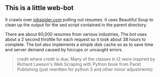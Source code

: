 ## This is a little web-bot

It crawls over [jobspider.com](http://www.jobspider.com/) pulling out resumes.
It uses Beautiful Soup to clean up the output for the sed script contained 
in the parent directory.

There are about 60,000 resumes from various industries, The bot uses about a 2 second throttle 
for each request so it took about 38 hours to complete. The bot also implements a simple disk cache 
so as to save time and server demand caused by hiccups or uncaught errors.

> credit where credit is due; Many of the classes in t2 were inspired by 
> Richard Lawson's Web Scraping with Python book from Packt Publishing
> (just rewritten for python 3 and other minor adjustments)

